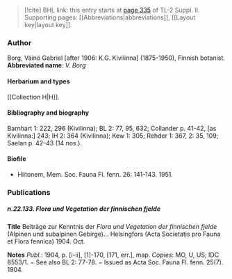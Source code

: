 > [!cite] BHL link: this entry starts at [page 335](https://www.biodiversitylibrary.org/page/33265532) of TL-2 Suppl. II.
> Supporting pages: [[Abbreviations|abbreviations]], [[Layout key|layout key]].

### Author

Borg, Väinö Gabriel \[after 1906: K.G. Kivilinna\] (1875-1950), Finnish botanist. 
**Abbreviated name**: *V. Borg*

#### Herbarium and types

[[Collection H|H]].

#### Bibliography and biography

Barnhart 1: 222, 296 (Kivilinna); BL 2: 77, 95, 632; Collander p. 41-42, \[as Kivilinna:\] 243; IH 2: 364 (Kivilinna); Kew 1: 305; Rehder 1: 367, 2: 35, 109; Saelan p. 42-43 (14 nos.).

#### Biofile

- Hiitonem, Mem. Soc. Fauna Fl. fenn. 26: 141-143. 1951.

### Publications

##### n.22.133. Flora und Vegetation der finnischen fjelde

**Title**
Beiträge zur Kenntnis der *Flora und Vegetation der finnischen fjelde* (Alpinen und subalpinen Gebirge)... Helsingfors (Acta Societatis pro Fauna et Flora fennica) 1904. Oct.

**Notes**
*Publ*.: 1904, p. \[i-ii\], \[1\]-170, \[171, err.\], map. *Copies*: MO, U, US; IDC 8553/1. − See also BL 2: 77-78. − Issued as Acta Soc. Fauna Fl. fenn. 25(7). 1904.


